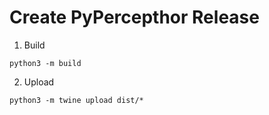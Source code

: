 # Create PyPercepthor Release

1. Build

```
python3 -m build
```

2. Upload

```
python3 -m twine upload dist/*
```
